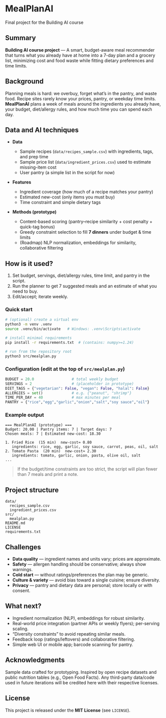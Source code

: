 # MealPlanAI

Final project for the Building AI course

## Summary

**Building AI course project** — A smart, budget-aware meal recommender that turns what you already have at home into a 7-day plan and a grocery list, minimizing cost and food waste while fitting dietary preferences and time limits.

## Background

Planning meals is hard: we overbuy, forget what’s in the pantry, and waste food. Recipe sites rarely know your prices, pantry, or weekday time limits. **MealPlanAI** plans a week of meals around the ingredients you already have, your budget, diet/allergy rules, and how much time you can spend each day.

## Data and AI techniques

* **Data**

  * Sample recipes (`data/recipes_sample.csv`) with ingredients, tags, and prep time
  * Sample price list (`data/ingredient_prices.csv`) used to estimate missing-item cost
  * User pantry (a simple list in the script for now)
* **Features**

  * Ingredient coverage (how much of a recipe matches your pantry)
  * Estimated new-cost (only items you must buy)
  * Time constraint and simple dietary tags
* **Methods (prototype)**

  * Content-based scoring (pantry–recipe similarity + cost penalty + quick-tag bonus)
  * Greedy constraint selection to fill **7 dinners** under budget & time limits
  * (Roadmap) NLP normalization, embeddings for similarity, collaborative filtering

## How is it used?

1. Set budget, servings, diet/allergy rules, time limit, and pantry in the script.
2. Run the planner to get 7 suggested meals and an estimate of what you need to buy.
3. Edit/accept; iterate weekly.

### Quick start

```bash
# (optional) create a virtual env
python3 -m venv .venv
source .venv/bin/activate   # Windows: .venv\Scripts\activate

# install minimal requirements
pip install -r requirements.txt  # (contains: numpy>=1.24)

# run from the repository root
python3 src/mealplan.py
```

### Configuration (edit at the top of `src/mealplan.py`)

```python
BUDGET = 20.0                 # total weekly budget
SERVINGS = 2                  # (placeholder in prototype)
DIET_TAGS = {"vegetarian": False, "vegan": False, "halal": False}
ALLERGIES = set()             # e.g. {"peanut", "shrimp"}
TIME_PER_DAY = 40             # max minutes per meal
PANTRY = {"rice","egg","garlic","onion","salt","soy sauce","oil"}
```

### Example output

```
=== MealPlanAI (prototype) ===
Budget: 20.00 | Pantry items: 7 | Target days: 7
Chosen meals: 7 | Estimated new-cost: 18.30

1. Fried Rice  (15 min)  new-cost≈ 0.80
   ingredients: rice, egg, garlic, soy sauce, carrot, peas, oil, salt
2. Tomato Pasta  (20 min)  new-cost≈ 2.30
   ingredients: tomato, garlic, onion, pasta, olive oil, salt
...
```

> If the budget/time constraints are too strict, the script will plan fewer than 7 meals and print a note.

## Project structure

```
data/
  recipes_sample.csv
  ingredient_prices.csv
src/
  mealplan.py
README.md
LICENSE
requirements.txt
```

## Challenges

* **Data quality** — ingredient names and units vary; prices are approximate.
* **Safety** — allergen handling should be conservative; always show warnings.
* **Cold start** — without ratings/preferences the plan may be generic.
* **Culture & variety** — avoid bias toward a single cuisine; ensure diversity.
* **Privacy** — pantry and dietary data are personal; store locally or with consent.

## What next?

* Ingredient normalization (NLP), embeddings for robust similarity.
* Real-world price integration (partner APIs or weekly flyers); per-serving scaling.
* “Diversity constraints” to avoid repeating similar meals.
* Feedback loop (ratings/leftovers) and collaborative filtering.
* Simple web UI or mobile app; barcode scanning for pantry.

## Acknowledgments

Sample data crafted for prototyping. Inspired by open recipe datasets and public nutrition tables (e.g., Open Food Facts). Any third-party data/code used in future iterations will be credited here with their respective licenses.

## License

This project is released under the **MIT License** (see `LICENSE`).
